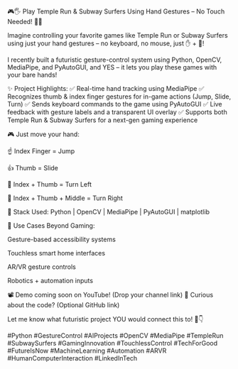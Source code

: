 
🎮🖐️ Play Temple Run & Subway Surfers Using Hand Gestures – No Touch Needed! 🤯🚀

Imagine controlling your favorite games like Temple Run or Subway Surfers using just your hand gestures – no keyboard, no mouse, just ✋ + 🧠!

I recently built a futuristic gesture-control system using Python, OpenCV, MediaPipe, and PyAutoGUI, and YES – it lets you play these games with your bare hands!

✨ Project Highlights:
✅ Real-time hand tracking using MediaPipe
✅ Recognizes thumb & index finger gestures for in-game actions (Jump, Slide, Turn)
✅ Sends keyboard commands to the game using PyAutoGUI
✅ Live feedback with gesture labels and a transparent UI overlay
✅ Supports both Temple Run & Subway Surfers for a next-gen gaming experience

🎮 Just move your hand:

☝️ Index Finger = Jump

👍 Thumb = Slide

🤜 Index + Thumb = Turn Left

🤛 Index + Thumb + Middle = Turn Right

🔧 Stack Used:
Python | OpenCV | MediaPipe | PyAutoGUI | matplotlib

📌 Use Cases Beyond Gaming:

Gesture-based accessibility systems

Touchless smart home interfaces

AR/VR gesture controls

Robotics + automation inputs

📽️ Demo coming soon on YouTube! (Drop your channel link)
🧠 Curious about the code? (Optional GitHub link)

Let me know what futuristic project YOU would connect this to! 🚀👇

#Python #GestureControl #AIProjects #OpenCV #MediaPipe #TempleRun #SubwaySurfers #GamingInnovation #TouchlessControl #TechForGood #FutureIsNow #MachineLearning #Automation #ARVR #HumanComputerInteraction #LinkedInTech
